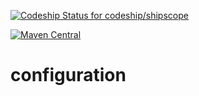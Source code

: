 [![Codeship Status for codeship/shipscope](https://codeship.com/projects/f61bbde0-0cd9-0135-4293-564e1ce8b795/status) ](https://app.codeship.com/projects/215445)

[![Maven Central](https://maven-badges.herokuapp.com/maven-central/de.sonsts/configuration/badge.svg)](https://maven-badges.herokuapp.com/maven-central/de.sonsts/configuration)

# configuration
